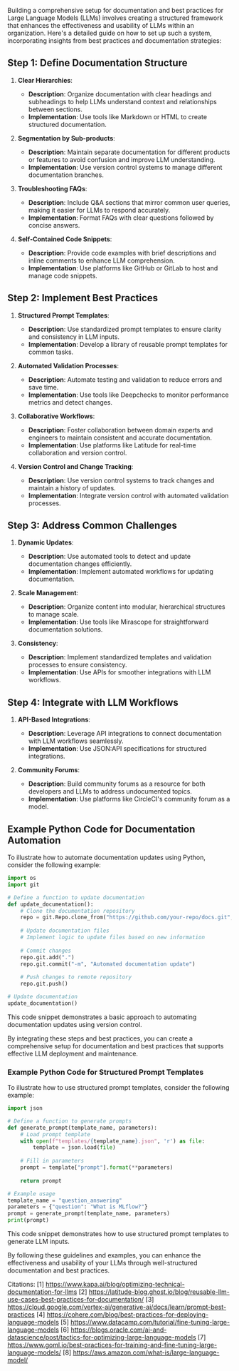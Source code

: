 Building a comprehensive setup for documentation and best practices for Large Language Models (LLMs) involves creating a structured framework that enhances the effectiveness and usability of LLMs within an organization. Here's a detailed guide on how to set up such a system, incorporating insights from best practices and documentation strategies:

## Step 1: Define Documentation Structure

1. **Clear Hierarchies**:
   - **Description**: Organize documentation with clear headings and subheadings to help LLMs understand context and relationships between sections.
   - **Implementation**: Use tools like Markdown or HTML to create structured documentation.

2. **Segmentation by Sub-products**:
   - **Description**: Maintain separate documentation for different products or features to avoid confusion and improve LLM understanding.
   - **Implementation**: Use version control systems to manage different documentation branches.

3. **Troubleshooting FAQs**:
   - **Description**: Include Q&A sections that mirror common user queries, making it easier for LLMs to respond accurately.
   - **Implementation**: Format FAQs with clear questions followed by concise answers.

4. **Self-Contained Code Snippets**:
   - **Description**: Provide code examples with brief descriptions and inline comments to enhance LLM comprehension.
   - **Implementation**: Use platforms like GitHub or GitLab to host and manage code snippets.

## Step 2: Implement Best Practices

1. **Structured Prompt Templates**:
   - **Description**: Use standardized prompt templates to ensure clarity and consistency in LLM inputs.
   - **Implementation**: Develop a library of reusable prompt templates for common tasks.

2. **Automated Validation Processes**:
   - **Description**: Automate testing and validation to reduce errors and save time.
   - **Implementation**: Use tools like Deepchecks to monitor performance metrics and detect changes.

3. **Collaborative Workflows**:
   - **Description**: Foster collaboration between domain experts and engineers to maintain consistent and accurate documentation.
   - **Implementation**: Use platforms like Latitude for real-time collaboration and version control.

4. **Version Control and Change Tracking**:
   - **Description**: Use version control systems to track changes and maintain a history of updates.
   - **Implementation**: Integrate version control with automated validation processes.

## Step 3: Address Common Challenges

1. **Dynamic Updates**:
   - **Description**: Use automated tools to detect and update documentation changes efficiently.
   - **Implementation**: Implement automated workflows for updating documentation.

2. **Scale Management**:
   - **Description**: Organize content into modular, hierarchical structures to manage scale.
   - **Implementation**: Use tools like Mirascope for straightforward documentation solutions.

3. **Consistency**:
   - **Description**: Implement standardized templates and validation processes to ensure consistency.
   - **Implementation**: Use APIs for smoother integrations with LLM workflows.

## Step 4: Integrate with LLM Workflows

1. **API-Based Integrations**:
   - **Description**: Leverage API integrations to connect documentation with LLM workflows seamlessly.
   - **Implementation**: Use JSON:API specifications for structured integrations.

2. **Community Forums**:
   - **Description**: Build community forums as a resource for both developers and LLMs to address undocumented topics.
   - **Implementation**: Use platforms like CircleCI's community forum as a model.

## Example Python Code for Documentation Automation

To illustrate how to automate documentation updates using Python, consider the following example:

```python
import os
import git

# Define a function to update documentation
def update_documentation():
    # Clone the documentation repository
    repo = git.Repo.clone_from("https://github.com/your-repo/docs.git", "docs")
    
    # Update documentation files
    # Implement logic to update files based on new information
    
    # Commit changes
    repo.git.add(".")
    repo.git.commit("-m", "Automated documentation update")
    
    # Push changes to remote repository
    repo.git.push()

# Update documentation
update_documentation()
```

This code snippet demonstrates a basic approach to automating documentation updates using version control.

By integrating these steps and best practices, you can create a comprehensive setup for documentation and best practices that supports effective LLM deployment and maintenance.

### Example Python Code for Structured Prompt Templates

To illustrate how to use structured prompt templates, consider the following example:

```python
import json

# Define a function to generate prompts
def generate_prompt(template_name, parameters):
    # Load prompt template
    with open(f"templates/{template_name}.json", 'r') as file:
        template = json.load(file)
    
    # Fill in parameters
    prompt = template["prompt"].format(**parameters)
    
    return prompt

# Example usage
template_name = "question_answering"
parameters = {"question": "What is MLflow?"}
prompt = generate_prompt(template_name, parameters)
print(prompt)
```

This code snippet demonstrates how to use structured prompt templates to generate LLM inputs.

By following these guidelines and examples, you can enhance the effectiveness and usability of your LLMs through well-structured documentation and best practices.

Citations:
[1] https://www.kapa.ai/blog/optimizing-technical-documentation-for-llms
[2] https://latitude-blog.ghost.io/blog/reusable-llm-use-cases-best-practices-for-documentation/
[3] https://cloud.google.com/vertex-ai/generative-ai/docs/learn/prompt-best-practices
[4] https://cohere.com/blog/best-practices-for-deploying-language-models
[5] https://www.datacamp.com/tutorial/fine-tuning-large-language-models
[6] https://blogs.oracle.com/ai-and-datascience/post/tactics-for-optimizing-large-language-models
[7] https://www.goml.io/best-practices-for-training-and-fine-tuning-large-language-models/
[8] https://aws.amazon.com/what-is/large-language-model/
